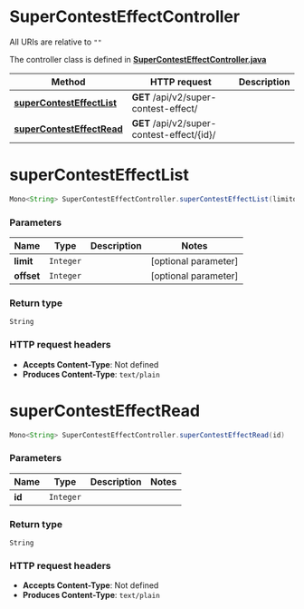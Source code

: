 # SuperContestEffectController

All URIs are relative to `""`

The controller class is defined in **[SuperContestEffectController.java](../../src/main/java/org/openapitools/controller/SuperContestEffectController.java)**

Method | HTTP request | Description
------------- | ------------- | -------------
[**superContestEffectList**](#superContestEffectList) | **GET** /api/v2/super-contest-effect/ | 
[**superContestEffectRead**](#superContestEffectRead) | **GET** /api/v2/super-contest-effect/{id}/ | 

<a id="superContestEffectList"></a>
# **superContestEffectList**
```java
Mono<String> SuperContestEffectController.superContestEffectList(limitoffset)
```



### Parameters
Name | Type | Description  | Notes
------------- | ------------- | ------------- | -------------
**limit** | `Integer` |  | [optional parameter]
**offset** | `Integer` |  | [optional parameter]

### Return type
`String`


### HTTP request headers
 - **Accepts Content-Type**: Not defined
 - **Produces Content-Type**: `text/plain`

<a id="superContestEffectRead"></a>
# **superContestEffectRead**
```java
Mono<String> SuperContestEffectController.superContestEffectRead(id)
```



### Parameters
Name | Type | Description  | Notes
------------- | ------------- | ------------- | -------------
**id** | `Integer` |  |

### Return type
`String`


### HTTP request headers
 - **Accepts Content-Type**: Not defined
 - **Produces Content-Type**: `text/plain`

